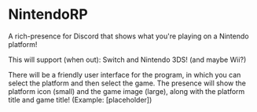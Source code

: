 # NintendoRP
A rich-presence for Discord that shows what you're playing on a Nintendo platform!

This will support (when out): Switch and Nintendo 3DS! (and maybe Wii?)

There will be a friendly user interface for the program, in which you can select the platform and then select the game.
The presence will show the platform icon (small) and the game image (large), along with the platform title and game title!
(Example: [placeholder])

